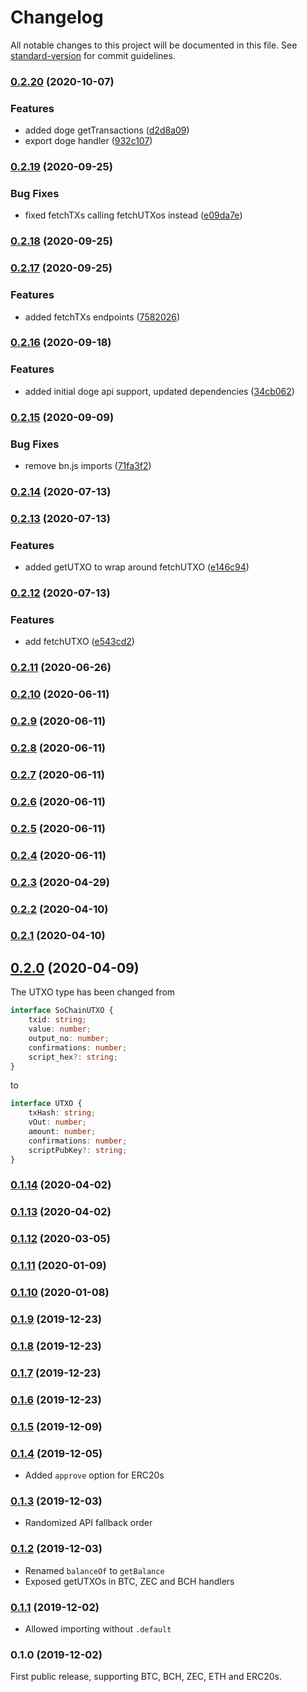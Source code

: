 # Changelog

All notable changes to this project will be documented in this file. See [standard-version](https://github.com/conventional-changelog/standard-version) for commit guidelines.

### [0.2.20](https://github.com/renproject/send-crypto/compare/v0.2.19...v0.2.20) (2020-10-07)


### Features

* added doge getTransactions ([d2d8a09](https://github.com/renproject/send-crypto/commit/d2d8a09627f3e035f9fd92b29f28bf2d7815f7e2))
* export doge handler ([932c107](https://github.com/renproject/send-crypto/commit/932c10710ba754a70f654711d65b1df4fc53650b))

### [0.2.19](https://github.com/renproject/send-crypto/compare/v0.2.18...v0.2.19) (2020-09-25)

### Bug Fixes

-   fixed fetchTXs calling fetchUTXos instead ([e09da7e](https://github.com/renproject/send-crypto/commit/e09da7e0af6435bea07581244ac6e90d51128095))

### [0.2.18](https://github.com/renproject/send-crypto/compare/v0.2.17...v0.2.18) (2020-09-25)

### [0.2.17](https://github.com/renproject/send-crypto/compare/v0.2.16...v0.2.17) (2020-09-25)

### Features

-   added fetchTXs endpoints ([7582026](https://github.com/renproject/send-crypto/commit/75820269260fc5646a5318a179e8b70067907671))

### [0.2.16](https://github.com/renproject/send-crypto/compare/v0.2.15...v0.2.16) (2020-09-18)

### Features

-   added initial doge api support, updated dependencies ([34cb062](https://github.com/renproject/send-crypto/commit/34cb062a6601f0baf371d9cbb92efd574fd7c2f0))

### [0.2.15](https://github.com/renproject/send-crypto/compare/v0.2.14...v0.2.15) (2020-09-09)

### Bug Fixes

-   remove bn.js imports ([71fa3f2](https://github.com/renproject/send-crypto/commit/71fa3f2d8a1a570ac76ce6889c21235209a3447c))

### [0.2.14](https://github.com/renproject/send-crypto/compare/v0.2.13...v0.2.14) (2020-07-13)

### [0.2.13](https://github.com/renproject/send-crypto/compare/v0.2.12...v0.2.13) (2020-07-13)

### Features

-   added getUTXO to wrap around fetchUTXO ([e146c94](https://github.com/renproject/send-crypto/commit/e146c94400a71308c34b0bdc4cd9dfcac9ca9930))

### [0.2.12](https://github.com/renproject/send-crypto/compare/v0.2.11...v0.2.12) (2020-07-13)

### Features

-   add fetchUTXO ([e543cd2](https://github.com/renproject/send-crypto/commit/e543cd23bb5dbd89b60fbe084d469b46c2bc9b10))

### [0.2.11](https://github.com/renproject/send-crypto/compare/v0.2.10...v0.2.11) (2020-06-26)

### [0.2.10](https://github.com/renproject/send-crypto/compare/v0.2.9...v0.2.10) (2020-06-11)

### [0.2.9](https://github.com/renproject/send-crypto/compare/v0.2.8...v0.2.9) (2020-06-11)

### [0.2.8](https://github.com/renproject/send-crypto/compare/v0.2.7...v0.2.8) (2020-06-11)

### [0.2.7](https://github.com/renproject/send-crypto/compare/v0.2.6...v0.2.7) (2020-06-11)

### [0.2.6](https://github.com/renproject/send-crypto/compare/v0.2.5...v0.2.6) (2020-06-11)

### [0.2.5](https://github.com/renproject/send-crypto/compare/v0.2.4...v0.2.5) (2020-06-11)

### [0.2.4](https://github.com/renproject/send-crypto/compare/v0.2.3...v0.2.4) (2020-06-11)

### [0.2.3](https://github.com/renproject/send-crypto/compare/v0.2.2...v0.2.3) (2020-04-29)

### [0.2.2](https://github.com/renproject/send-crypto/compare/v0.2.1...v0.2.2) (2020-04-10)

### [0.2.1](https://github.com/renproject/send-crypto/compare/v0.2.0...v0.2.1) (2020-04-10)

## [0.2.0](https://github.com/renproject/send-crypto/compare/v0.1.14...v0.2.0) (2020-04-09)

The UTXO type has been changed from

```ts
interface SoChainUTXO {
    txid: string;
    value: number;
    output_no: number;
    confirmations: number;
    script_hex?: string;
}
```

to

```ts
interface UTXO {
    txHash: string;
    vOut: number;
    amount: number;
    confirmations: number;
    scriptPubKey?: string;
}
```

### [0.1.14](https://github.com/renproject/send-crypto/compare/v0.1.13...v0.1.14) (2020-04-02)

### [0.1.13](https://github.com/renproject/send-crypto/compare/v0.1.12...v0.1.13) (2020-04-02)

### [0.1.12](https://github.com/renproject/send-crypto/compare/v0.1.11...v0.1.12) (2020-03-05)

### [0.1.11](https://github.com/renproject/send-crypto/compare/v0.1.10...v0.1.11) (2020-01-09)

### [0.1.10](https://github.com/renproject/send-crypto/compare/v0.1.9...v0.1.10) (2020-01-08)

### [0.1.9](https://github.com/renproject/send-crypto/compare/v0.1.8...v0.1.9) (2019-12-23)

### [0.1.8](https://github.com/renproject/send-crypto/compare/v0.1.7...v0.1.8) (2019-12-23)

### [0.1.7](https://github.com/renproject/send-crypto/compare/v0.1.6...v0.1.7) (2019-12-23)

### [0.1.6](https://github.com/renproject/send-crypto/compare/v0.1.5...v0.1.6) (2019-12-23)

### [0.1.5](https://github.com/renproject/send-crypto/compare/v0.1.4...v0.1.5) (2019-12-09)

### [0.1.4](https://github.com/renproject/send-crypto/compare/v0.1.3...v0.1.4) (2019-12-05)

-   Added `approve` option for ERC20s

### [0.1.3](https://github.com/renproject/send-crypto/compare/v0.1.2...v0.1.3) (2019-12-03)

-   Randomized API fallback order

### [0.1.2](https://github.com/renproject/send-crypto/compare/v0.1.1...v0.1.2) (2019-12-03)

-   Renamed `balanceOf` to `getBalance`
-   Exposed getUTXOs in BTC, ZEC and BCH handlers

### [0.1.1](https://github.com/renproject/send-crypto/compare/v0.1.0...v0.1.1) (2019-12-02)

-   Allowed importing without `.default`

### 0.1.0 (2019-12-02)

First public release, supporting BTC, BCH, ZEC, ETH and ERC20s.
